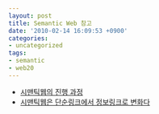 ```yaml
---
layout: post
title: Semantic Web 참고
date: '2010-02-14 16:09:53 +0900'
categories:
- uncategorized
tags:
- semantic
- web20
---
```

- [시맨틱웹의 진행 과정](http://blog.naver.com/pang2zero98/90074551647)
- [시맨틱웹은 단순링크에서 정보링크로 변화다](http://blog.naver.com/pang2zero98/90074550594)
